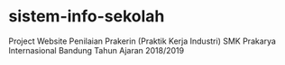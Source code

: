 # sistem-info-sekolah
Project Website Penilaian Prakerin (Praktik Kerja Industri) SMK Prakarya Internasional Bandung Tahun Ajaran 2018/2019
